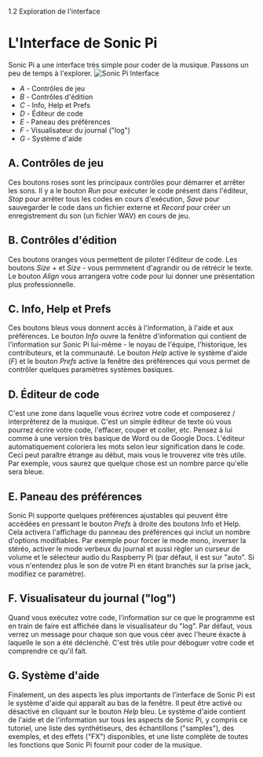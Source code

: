 1.2 Exploration de l'interface

# L'Interface de Sonic Pi 

Sonic Pi a une interface très simple pour coder de la musique. Passons
un peu de temps à l'explorer.
![Sonic Pi Interface](../images/tutorial/GUI.png)


* *A* - Contrôles de jeu
* *B* - Contrôles d'édition
* *C* - Info, Help et Prefs
* *D* - Éditeur de code
* *E* - Paneau des préférences
* *F* - Visualisateur du journal ("log")
* *G* - Système d'aide


## A. Contrôles de jeu

Ces boutons roses sont les principaux contrôles pour démarrer et
arrêter les sons. Il y a le bouton *Run* pour exécuter le code présent
dans l'éditeur, *Stop* pour arrêter tous les codes en cours d'exécution,
*Save* pour sauvegarder le code dans un fichier externe et *Record* pour
créer un enregistrement du son (un fichier WAV) en cours de jeu.

## B. Contrôles d'édition

Ces boutons oranges vous permettent de piloter l'éditeur de code. Les
boutons *Size +* et *Size -* vous permmetent d'agrandir ou de rétrécir
le texte. Le bouton *Align* vous arrangera votre code pour lui donner
une présentation plus professionnelle. 

## C. Info, Help et Prefs

Ces boutons bleus vous donnent accès à l'information, à l'aide et aux
préférences. Le bouton *Info* ouvre la fenêtre d'information qui contient
de l'information sur Sonic Pi lui-même - le noyau de l'équipe, l'historique,
les contributeurs, et la communauté. Le bouton *Help* active le système
d'aide (*F*) et le bouton *Prefs* active la fenêtre des préférences
qui vous permet de contrôler quelques paramètres systèmes basiques.

## D. Éditeur de code

C'est une zone dans laquelle vous écrirez votre code et composerez /
interprêterez de la musique. C'est un simple éditeur de texte où vous
pourrez écrire votre code, l'effacer, couper et coller, etc. Pensez
à lui comme à une version très basique de Word ou de Google Docs.
L'éditeur automatiquement coloriera les mots selon leur signification
dans le code. Ceci peut paraître étrange au début, mais vous le
trouverez vite très utile. Par exemple, vous saurez que quelque chose
est un nombre parce qu'elle sera bleue.

## E. Paneau des préférences

Sonic Pi supporte quelques préférences ajustables qui peuvent être
accédées en pressant le bouton *Prefs* à droite des boutons Info et Help.
Cela activera l'affichage du panneau des préférences qui inclut un
nombre d'options modifiables. Par exemple pour forcer le mode mono,
inverser la stéréo, activer le mode verbeux du journal et aussi règler
un curseur de volume et le sélecteur audio du Raspberry Pi (par défaut,
il est sur "auto". Si vous n'entendez plus le son de votre Pi en étant 
branchés sur la prise jack, modifiez ce paramètre).

## F. Visualisateur du journal ("log")

Quand vous exécutez votre code, l'information sur ce que le programme est
en train de faire est affichée dans le visualisateur du "log". Par défaut,
vous verrez un message pour chaque son que vous céer avec l'heure éxacte à
laquelle le son a été déclenché. C'est très utile pour déboguer votre code
et comprendre ce qu'il fait.

## G. Système d'aide

Finalement, un des aspects les plus importants de l'interface de Sonic Pi
est le système d'aide qui apparaît au bas de la fenêtre. Il peut être activé
ou désactivé en cliquant sur le bouton *Help* bleu. Le système d'aide
contient de l'aide et de l'information sur tous les aspects de Sonic Pi,
y compris ce tutoriel, une liste des synthétiseurs, des échantillons 
("samples"), des exemples, et des effets ("FX") disponibles, et une liste 
complète de toutes les fonctions que Sonic Pi fournit pour coder de la musique.
